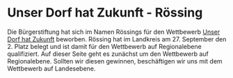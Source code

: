 # Unser Dorf hat Zukunft - Rössing

Die Bürgerstiftung hat sich im Namen Rössings für den Wettbewerb
[Unser Dorf hat Zukunft](https://www.ml.niedersachsen.de/startseite/themen/entwicklung_des_landlichen_raums/unser_dorf_hat_zukunft/landeswettbewerb/unser-dorf-hat-zukunft-4881.html)
beworben. Rössing hat im Landkreis am 27. September den 2. Platz belegt und ist
damit für den Wettbewerb auf Regionalebene qualifiziert. Auf dieser Seite geht
es zunächst um den Wettbewerb auf Regionalebene. Sollten wir diesen gewinnen,
beschäftigen wir uns mit dem Wettbewerb auf Landesebene.
